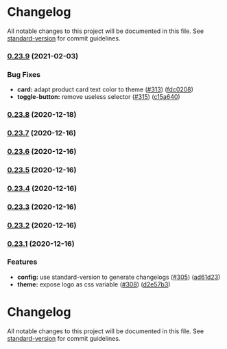 # Changelog

All notable changes to this project will be documented in this file. See [standard-version](https://github.com/conventional-changelog/standard-version) for commit guidelines.

### [0.23.9](https://github.com/fusionfabric/finastra-design-system/compare/v0.23.8...v0.23.9) (2021-02-03)


### Bug Fixes

* **card:** adapt product card text color to theme ([#313](https://github.com/fusionfabric/finastra-design-system/issues/313)) ([fdc0208](https://github.com/fusionfabric/finastra-design-system/commit/fdc020863a7b8ebd35b58a90ef09144ea0e07234))
* **toggle-button:** remove useless selector ([#315](https://github.com/fusionfabric/finastra-design-system/issues/315)) ([c15a640](https://github.com/fusionfabric/finastra-design-system/commit/c15a640a3eef3b990399592913b6a04e92fd3e74))

### [0.23.8](https://github.com/fusionfabric/finastra-design-system/compare/v0.23.7...v0.23.8) (2020-12-18)

### [0.23.7](https://github.com/fusionfabric/finastra-design-system/compare/v0.23.6...v0.23.7) (2020-12-16)

### [0.23.6](https://github.com/fusionfabric/finastra-design-system/compare/v0.23.5...v0.23.6) (2020-12-16)

### [0.23.5](https://github.com/fusionfabric/finastra-design-system/compare/v0.23.4...v0.23.5) (2020-12-16)

### [0.23.4](https://github.com/fusionfabric/finastra-design-system/compare/v0.23.3...v0.23.4) (2020-12-16)

### [0.23.3](https://github.com/fusionfabric/finastra-design-system/compare/v0.23.2...v0.23.3) (2020-12-16)

### [0.23.2](https://github.com/fusionfabric/finastra-design-system/compare/v0.23.1...v0.23.2) (2020-12-16)

### [0.23.1](https://github.com/fusionfabric/finastra-design-system/compare/v0.23.0...v0.23.1) (2020-12-16)


### Features

* **config:** use standard-version to generate changelogs ([#305](https://github.com/fusionfabric/finastra-design-system/issues/305)) ([ad61d23](https://github.com/fusionfabric/finastra-design-system/commit/ad61d237715cbe3e313276acac5a7708aacb125d))
* **theme:** expose logo as css variable ([#308](https://github.com/fusionfabric/finastra-design-system/issues/308)) ([d2e57b3](https://github.com/fusionfabric/finastra-design-system/commit/d2e57b3c67b791a57544c5c6de9151a5e88c5443))

# Changelog

All notable changes to this project will be documented in this file. See [standard-version](https://github.com/conventional-changelog/standard-version) for commit guidelines.
